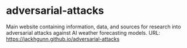 # adversarial-attacks
Main website containing information, data, and sources for research into adversarial attacks against AI weather forecasting models.
URL: https://jackhgunn.github.io/adversarial-attacks
